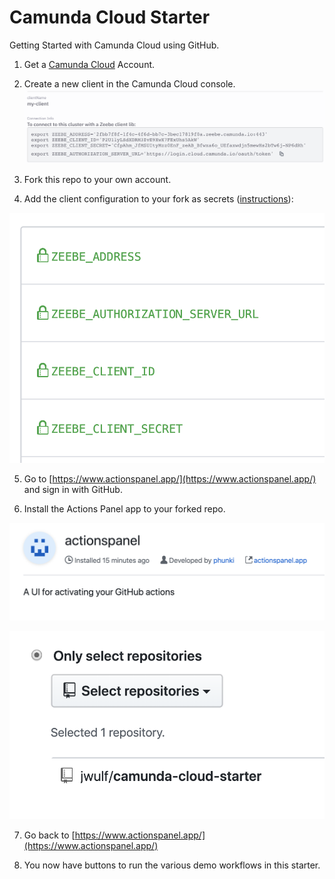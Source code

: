 # Camunda Cloud Starter

Getting Started with Camunda Cloud using GitHub.

1. Get a [Camunda Cloud](https://camunda.io) Account.
2. Create a new client in the Camunda Cloud console.
![](img/client-config.png)

3. Fork this repo to your own account.

4. Add the client configuration to your fork as secrets ([instructions](https://help.github.com/en/actions/configuring-and-managing-workflows/creating-and-storing-encrypted-secrets#creating-encrypted-secrets)):

![](img/secrets.png)

5. Go to [https://www.actionspanel.app/](https://www.actionspanel.app/) and sign in with GitHub.

6. Install the Actions Panel app to your forked repo.

![](img/actionspanel.png)

![](img/actionspanel-install.png)

7. Go back to [https://www.actionspanel.app/](https://www.actionspanel.app/)

8. You now have buttons to run the various demo workflows in this starter.